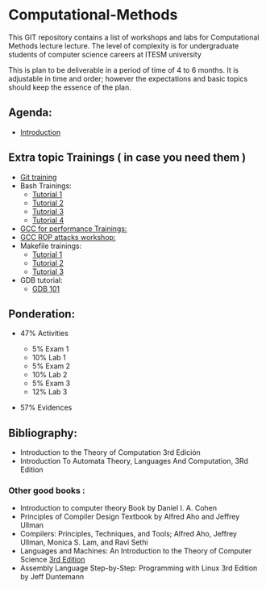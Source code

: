 # Computational-Methods



This GIT repository contains a list of workshops and labs for Computational Methods lecture
lecture. The level of complexity is for undergraduate students of computer
science careers at ITESM university

This is plan to be deliverable in a period of time of 4 to 6 months. It is
adjustable in time and order; however the expectations and basic topics should
keep the essence of the plan.

## Agenda:

* [Introduction](https://drive.google.com/file/d/1kDH3y-FKhiVncsrYUxzL6bLVbrkT7aVr/view?usp=share_link)


## Extra topic Trainings ( in case you need them )
  * [Git training](https://drive.google.com/file/d/0B7iKrGdVkDhINERiQnppOU5IVVk/view?usp=sharing)
  * Bash Trainings:
    * [Tutorial 1](https://drive.google.com/file/d/0B7iKrGdVkDhILU9QRWllWmNKM2M/view?usp=sharing)
    * [Tutorial 2](https://drive.google.com/file/d/0B7iKrGdVkDhIWGVhVzhtTlZjWGc/view?usp=sharing)
    * [Tutorial 3](https://drive.google.com/file/d/0B7iKrGdVkDhIRkVPSlNPdkdSS2c/view?usp=sharing)
    * [Tutorial 4](https://drive.google.com/file/d/0B7iKrGdVkDhIbkdKYWI1R19oMzQ/view?usp=sharing)
  * [GCC for performance Trainings:](https://drive.google.com/open?id=0B7iKrGdVkDhIUzZTVTduczJrQTg)
  * [GCC ROP attacks workshop:](https://github.com/VictorRodriguez/operating-systems-lecture/tree/master/labs/gcc/security)
  * Makefile trainings:
    * [Tutorial 1](https://www.tutorialspoint.com/makefile/index.html)
    * [Tutorial 2](https://www.coursera.org/lecture/introduction-embedded-systems/6-make-18etg)
    * [Tutorial 3](https://github.com/lifeissweetgood/makefile-tutorial)
  * GDB tutorial:
    * [GDB 101](https://docs.google.com/presentation/d/1aaExMhw1xqWeX8uiUNKiuDD1ZWlIcm5v3wWCn1rlc-w/edit?usp=sharing)

## Ponderation:

 * 47% Activities
   * 5%     Exam 1
   * 10%    Lab 1
   * 5%     Exam 2
   * 10%    Lab 2
   * 5%     Exam 3
   * 12%    Lab 3
   
 * 57%  Evidences
  

## Bibliography:

* Introduction to the Theory of Computation 3rd Edición 
* Introduction To Automata Theory, Languages And Computation, 3Rd Edition


### Other good books :

* Introduction to computer theory Book by Daniel I. A. Cohen
* Principles of Compiler Design Textbook by Alfred Aho and Jeffrey Ullman
* Compilers: Principles, Techniques, and Tools; Alfred Aho, Jeffrey Ullman, Monica S. Lam, and Ravi Sethi
* Languages and Machines: An Introduction to the Theory of Computer Science [3rd Edition](https://www.amazon.com/Languages-Machines-Introduction-Computer-Science/dp/0321322215)
* Assembly Language Step-by-Step: Programming with Linux 3rd Edition by Jeff Duntemann
